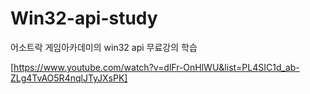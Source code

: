 # Win32-api-study

어소트락 게임아카데미의 win32 api 무료강의 학습

[https://www.youtube.com/watch?v=dlFr-OnHlWU&list=PL4SIC1d_ab-ZLg4TvAO5R4nqlJTyJXsPK]
